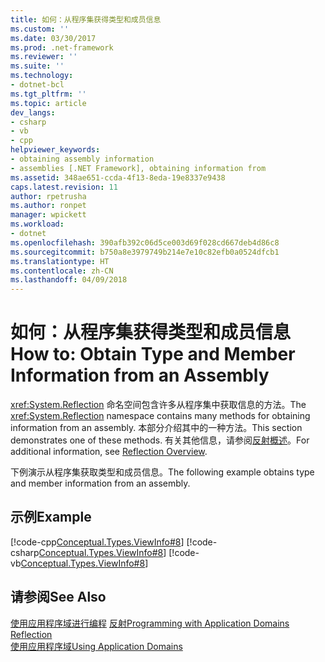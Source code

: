```yaml
---
title: 如何：从程序集获得类型和成员信息
ms.custom: ''
ms.date: 03/30/2017
ms.prod: .net-framework
ms.reviewer: ''
ms.suite: ''
ms.technology:
- dotnet-bcl
ms.tgt_pltfrm: ''
ms.topic: article
dev_langs:
- csharp
- vb
- cpp
helpviewer_keywords:
- obtaining assembly information
- assemblies [.NET Framework], obtaining information from
ms.assetid: 348ae651-ccda-4f13-8eda-19e8337e9438
caps.latest.revision: 11
author: rpetrusha
ms.author: ronpet
manager: wpickett
ms.workload:
- dotnet
ms.openlocfilehash: 390afb392c06d5ce003d69f028cd667deb4d86c8
ms.sourcegitcommit: b750a8e3979749b214e7e10c82efb0a0524dfcb1
ms.translationtype: HT
ms.contentlocale: zh-CN
ms.lasthandoff: 04/09/2018
---
```

# <a name="how-to-obtain-type-and-member-information-from-an-assembly"></a><span data-ttu-id="88493-102">如何：从程序集获得类型和成员信息</span><span class="sxs-lookup"><span data-stu-id="88493-102">How to: Obtain Type and Member Information from an Assembly</span></span>
<span data-ttu-id="88493-103"><xref:System.Reflection> 命名空间包含许多从程序集中获取信息的方法。</span><span class="sxs-lookup"><span data-stu-id="88493-103">The <xref:System.Reflection> namespace contains many methods for obtaining information from an assembly.</span></span> <span data-ttu-id="88493-104">本部分介绍其中的一种方法。</span><span class="sxs-lookup"><span data-stu-id="88493-104">This section demonstrates one of these methods.</span></span> <span data-ttu-id="88493-105">有关其他信息，请参阅[反射概述](../../../docs/framework/reflection-and-codedom/reflection.md)。</span><span class="sxs-lookup"><span data-stu-id="88493-105">For additional information, see [Reflection Overview](../../../docs/framework/reflection-and-codedom/reflection.md).</span></span>  
  
 <span data-ttu-id="88493-106">下例演示从程序集获取类型和成员信息。</span><span class="sxs-lookup"><span data-stu-id="88493-106">The following example obtains type and member information from an assembly.</span></span>  
  
## <a name="example"></a><span data-ttu-id="88493-107">示例</span><span class="sxs-lookup"><span data-stu-id="88493-107">Example</span></span>  
 [!code-cpp[Conceptual.Types.ViewInfo#8](../../../samples/snippets/cpp/VS_Snippets_CLR/conceptual.types.viewinfo/cpp/source6.cpp#8)]
 [!code-csharp[Conceptual.Types.ViewInfo#8](../../../samples/snippets/csharp/VS_Snippets_CLR/conceptual.types.viewinfo/cs/source6.cs#8)]
 [!code-vb[Conceptual.Types.ViewInfo#8](../../../samples/snippets/visualbasic/VS_Snippets_CLR/conceptual.types.viewinfo/vb/source6.vb#8)]  
  
## <a name="see-also"></a><span data-ttu-id="88493-108">请参阅</span><span class="sxs-lookup"><span data-stu-id="88493-108">See Also</span></span>  
 <span data-ttu-id="88493-109">[使用应用程序域进行编程](./application-domains.md#programming-with-application-domains) [反射](../../../docs/framework/reflection-and-codedom/reflection.md)</span><span class="sxs-lookup"><span data-stu-id="88493-109">[Programming with Application Domains](./application-domains.md#programming-with-application-domains) [Reflection](../../../docs/framework/reflection-and-codedom/reflection.md)</span></span>  
 [<span data-ttu-id="88493-110">使用应用程序域</span><span class="sxs-lookup"><span data-stu-id="88493-110">Using Application Domains</span></span>](../../../docs/framework/app-domains/use.md)
